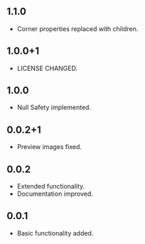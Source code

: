 ## 1.1.0

* Corner properties replaced with children.

## 1.0.0+1

* LICENSE CHANGED.

## 1.0.0

* Null Safety implemented.

## 0.0.2+1

* Preview images fixed.

## 0.0.2

* Extended functionality.
* Documentation improved.

## 0.0.1

* Basic functionality added.
